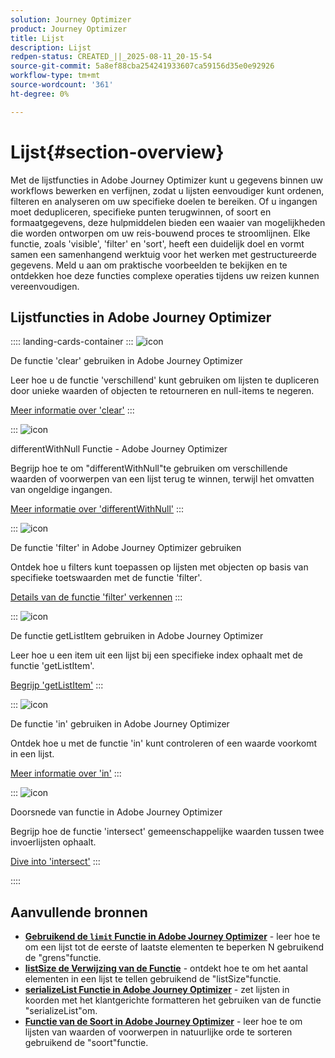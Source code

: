 ```yaml
---
solution: Journey Optimizer
product: Journey Optimizer
title: Lijst
description: Lijst
redpen-status: CREATED_||_2025-08-11_20-15-54
source-git-commit: 5a8ef88cba254241933607ca59156d35e0e92926
workflow-type: tm+mt
source-wordcount: '361'
ht-degree: 0%

---
```



# Lijst{#section-overview}

Met de lijstfuncties in Adobe Journey Optimizer kunt u gegevens binnen uw workflows bewerken en verfijnen, zodat u lijsten eenvoudiger kunt ordenen, filteren en analyseren om uw specifieke doelen te bereiken. Of u ingangen moet dedupliceren, specifieke punten terugwinnen, of soort en formaatgegevens, deze hulpmiddelen bieden een waaier van mogelijkheden die worden ontworpen om uw reis-bouwend proces te stroomlijnen. Elke functie, zoals &#39;visible&#39;, &#39;filter&#39; en &#39;sort&#39;, heeft een duidelijk doel en vormt samen een samenhangend werktuig voor het werken met gestructureerde gegevens. Meld u aan om praktische voorbeelden te bekijken en te ontdekken hoe deze functies complexe operaties tijdens uw reizen kunnen vereenvoudigen.

## Lijstfuncties in Adobe Journey Optimizer

:::: landing-cards-container
:::
![icon](https://cdn.experienceleague.adobe.com/icons/code-branch.svg?lang=nl-NL)

De functie &#39;clear&#39; gebruiken in Adobe Journey Optimizer

Leer hoe u de functie &#39;verschillend&#39; kunt gebruiken om lijsten te dupliceren door unieke waarden of objecten te retourneren en null-items te negeren.

[Meer informatie over &#39;clear&#39;](../using/building-journeys/functions/functiondistinct.md)
:::

:::
![icon](https://cdn.experienceleague.adobe.com/icons/code-branch.svg?lang=nl-NL)

differentWithNull Functie - Adobe Journey Optimizer

Begrijp hoe te om &quot;differentWithNull&quot;te gebruiken om verschillende waarden of voorwerpen van een lijst terug te winnen, terwijl het omvatten van ongeldige ingangen.

[Meer informatie over &#39;differentWithNull&#39;](../using/building-journeys/functions/functiondistinctwithnull.md)
:::

:::
![icon](https://cdn.experienceleague.adobe.com/icons/code-branch.svg?lang=nl-NL)

De functie &#39;filter&#39; in Adobe Journey Optimizer gebruiken

Ontdek hoe u filters kunt toepassen op lijsten met objecten op basis van specifieke toetswaarden met de functie &#39;filter&#39;.

[Details van de functie &#39;filter&#39; verkennen](../using/building-journeys/functions/functionfilter.md)
:::

:::
![icon](https://cdn.experienceleague.adobe.com/icons/code-branch.svg?lang=nl-NL)

De functie getListItem gebruiken in Adobe Journey Optimizer

Leer hoe u een item uit een lijst bij een specifieke index ophaalt met de functie &#39;getListItem&#39;.

[Begrijp &#39;getListItem&#39;](../using/building-journeys/functions/functiongetlistitem.md)
:::

:::
![icon](https://cdn.experienceleague.adobe.com/icons/code-branch.svg?lang=nl-NL)

De functie &#39;in&#39; gebruiken in Adobe Journey Optimizer

Ontdek hoe u met de functie &#39;in&#39; kunt controleren of een waarde voorkomt in een lijst.

[Meer informatie over &#39;in&#39;](../using/building-journeys/functions/functionin.md)
:::

:::
![icon](https://cdn.experienceleague.adobe.com/icons/code-branch.svg?lang=nl-NL)

Doorsnede van functie in Adobe Journey Optimizer

Begrijp hoe de functie &#39;intersect&#39; gemeenschappelijke waarden tussen twee invoerlijsten ophaalt.

[Dive into &#39;intersect&#39;](../using/building-journeys/functions/functionintersect.md)
:::

::::


## Aanvullende bronnen

- **[Gebruikend de `limit` Functie in Adobe Journey Optimizer](../using/building-journeys/functions/functionlimit.md)** - leer hoe te om een lijst tot de eerste of laatste elementen te beperken N gebruikend de &quot;grens&quot;functie.
- **[listSize de Verwijzing van de Functie](../using/building-journeys/functions/functionlistsize.md)** - ontdekt hoe te om het aantal elementen in een lijst te tellen gebruikend de &quot;listSize&quot;functie.
- **[serializeList Functie in Adobe Journey Optimizer](../using/building-journeys/functions/functionserializelist.md)** - zet lijsten in koorden met het klantgerichte formatteren het gebruiken van de functie &quot;serializeList&quot;om.
- **[Functie van de Soort in Adobe Journey Optimizer](../using/building-journeys/functions/functionsort.md)** - leer hoe te om lijsten van waarden of voorwerpen in natuurlijke orde te sorteren gebruikend de &quot;soort&quot;functie.
